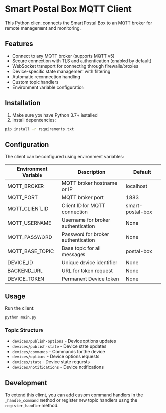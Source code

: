 # Smart Postal Box MQTT Client

This Python client connects the Smart Postal Box to an MQTT broker for remote management and monitoring.

## Features

- Connect to any MQTT broker (supports MQTT v5)
- Secure connection with TLS and authentication (enabled by default)
- WebSocket transport for connecting through firewalls/proxies
- Device-specific state management with filtering
- Automatic reconnection handling
- Custom topic handlers
- Environment variable configuration

## Installation

1. Make sure you have Python 3.7+ installed
2. Install dependencies:

```bash
pip install -r requirements.txt
```

## Configuration

The client can be configured using environment variables:

| Environment Variable | Description                             | Default         |
|----------------------|-----------------------------------------|-----------------|
| MQTT_BROKER          | MQTT broker hostname or IP              | localhost       |
| MQTT_PORT            | MQTT broker port                        | 1883            |
| MQTT_CLIENT_ID       | Client ID for MQTT connection           | smart-postal-box |
| MQTT_USERNAME        | Username for broker authentication      | None            |
| MQTT_PASSWORD        | Password for broker authentication      | None            |
| MQTT_BASE_TOPIC      | Base topic for all messages             | postal-box      |
| DEVICE_ID            | Unique device identifier                | None            |
| BACKEND_URL          | URL for token request                   | None            |
| DEVICE_TOKEN         | Permanent Device token                  | None            |


## Usage

Run the client:

```bash
python main.py
```

### Topic Structure

- `devices/publish-options` - Device options updates
- `devices/publish-state` - Device state updates
- `devices/commands` - Commands for the device
- `devices/options` - Device options requests
- `devices/state` - Device state requests
- `devices/notifications` - Device notifications

## Development

To extend this client, you can add custom command handlers in the `_handle_command` method or register new topic handlers using the `register_handler` method. 